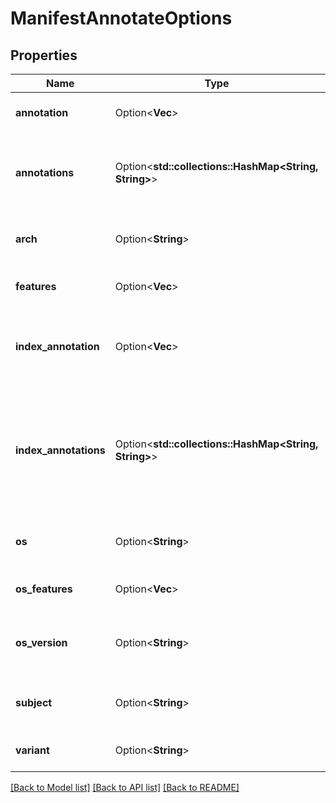 # ManifestAnnotateOptions

## Properties

Name | Type | Description | Notes
------------ | ------------- | ------------- | -------------
**annotation** | Option<**Vec<String>**> | Annotation to add to the item in the manifest list | [optional]
**annotations** | Option<**std::collections::HashMap<String, String>**> | Annotations to add to the item in the manifest list by a map which is preferred over Annotation | [optional]
**arch** | Option<**String**> | Arch overrides the architecture for the item in the manifest list | [optional]
**features** | Option<**Vec<String>**> | Feature list for the item in the manifest list | [optional]
**index_annotation** | Option<**Vec<String>**> | IndexAnnotation is a slice of key=value annotations to add to the manifest list itself | [optional]
**index_annotations** | Option<**std::collections::HashMap<String, String>**> | IndexAnnotations is a map of key:value annotations to add to the manifest list itself, by a map which is preferred over IndexAnnotation | [optional]
**os** | Option<**String**> | OS overrides the operating system for the item in the manifest list | [optional]
**os_features** | Option<**Vec<String>**> | OS features for the item in the manifest list | [optional]
**os_version** | Option<**String**> | OSVersion overrides the operating system for the item in the manifest list | [optional]
**subject** | Option<**String**> | IndexSubject is a subject value to set in the manifest list itself | [optional]
**variant** | Option<**String**> | Variant for the item in the manifest list | [optional]

[[Back to Model list]](../README.md#documentation-for-models) [[Back to API list]](../README.md#documentation-for-api-endpoints) [[Back to README]](../README.md)


